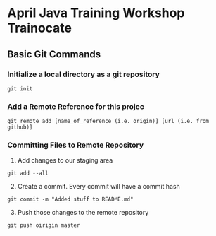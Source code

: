# April Java Training Workshop Trainocate

## Basic Git Commands

### Initialize a local directory as a git repository 

```
git init
```

### Add a Remote Reference for this projec

```
git remote add [name_of_reference (i.e. origin)] [url (i.e. from github)]
```

### Committing Files to Remote Repository

1. Add changes to our staging area

```
git add --all
```

2. Create a commit. Every commit will have a commit hash

```
git commit -m "Added stuff to README.md"
```

3. Push those changes to the remote repository

```
git push oirigin master
```



